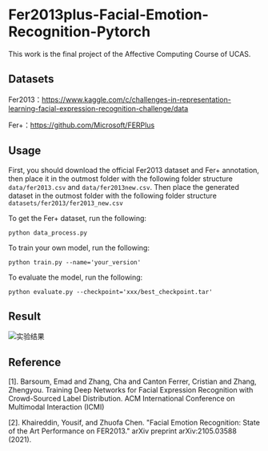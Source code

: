 # Fer2013plus-Facial-Emotion-Recognition-Pytorch
This work is the final project of the Affective Computing Course of UCAS.

## Datasets
Fer2013：https://www.kaggle.com/c/challenges-in-representation-learning-facial-expression-recognition-challenge/data

Fer+：https://github.com/Microsoft/FERPlus

## Usage
First, you should download the official Fer2013 dataset and Fer+ annotation, then place it in the outmost folder with the following folder structure `data/fer2013.csv` and `data/fer2013new.csv`. Then place the generated dataset in the outmost folder with the following folder structure `datasets/fer2013/fer2013_new.csv`

To get the Fer+ dataset, run the following:
```
python data_process.py
```

To train your own model, run the following:
```
python train.py --name='your_version'
```

To evaluate the model, run the following:
```
python evaluate.py --checkpoint='xxx/best_checkpoint.tar'
```

## Result
![实验结果](https://img1.imgtp.com/2023/06/05/xOPjHrZN.png)

## Reference
[1]. Barsoum, Emad and Zhang, Cha and Canton Ferrer, Cristian and Zhang, Zhengyou. Training Deep Networks for Facial Expression Recognition with Crowd-Sourced Label Distribution. ACM International Conference on Multimodal Interaction (ICMI)

[2]. Khaireddin, Yousif, and Zhuofa Chen. "Facial Emotion Recognition: State of the Art Performance on FER2013." arXiv preprint arXiv:2105.03588 (2021).


